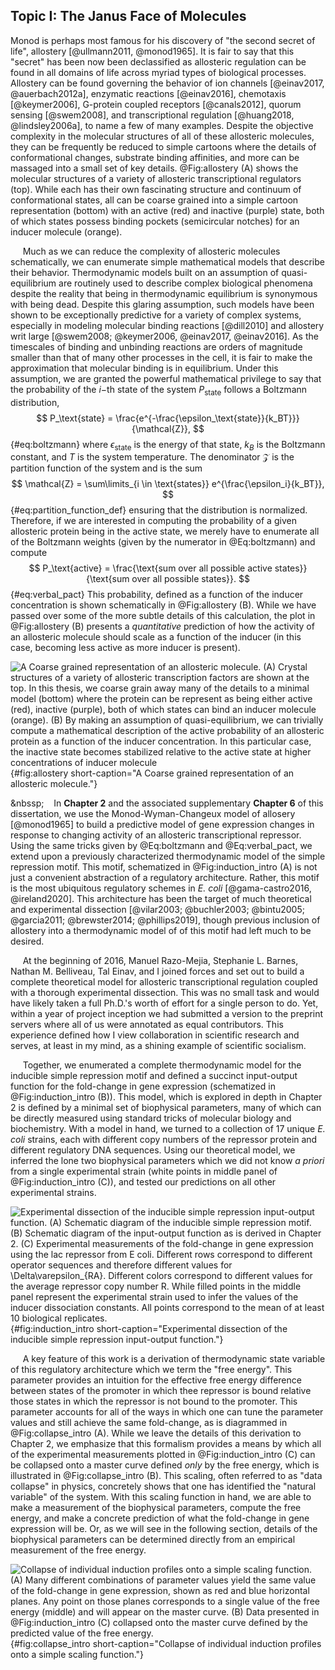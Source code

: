 ## Topic I: The Janus Face of Molecules

Monod is perhaps most famous for his discovery of "the second secret of
life", allostery [@ullmann2011, @monod1965]. It is fair to say that this
"secret" has been now been declassified as allosteric regulation can be found
in all domains of life across myriad types of biological processes. Allostery
can be found governing the behavior of ion channels [@einav2017,
@auerbach2012a], enzymatic reactions [@einav2016], chemotaxis [@keymer2006],
G-protein coupled receptors [@canals2012], quorum sensing [@swem2008], and
transcriptional regulation [@huang2018, @lindsley2006a], to name a few of
many examples. Despite the objective complexity in the molecular structures
of all of these allosteric molecules, they can be frequently be reduced to
simple cartoons where the details of conformational changes, substrate
binding affinities, and more can be massaged into a small set of key details.
@Fig:allostery (A) shows the molecular structures of a variety of allosteric
transcriptional regulators (top). While each has their own fascinating
structure and continuum of conformational states, all can be coarse grained
into a simple cartoon representation (bottom) with an active (red) and
inactive (purple) state, both of which states possess binding pockets
(semicircular notches) for an inducer molecule (orange).

&nbsp;&nbsp;&nbsp;&nbsp;&nbsp;Much as we can reduce the complexity of allosteric molecules schematically,
we can enumerate simple mathematical models that describe their behavior.
Thermodynamic models built on an assumption of quasi-equilibrium are
routinely used to describe complex biological phenomena despite the reality
that being in thermodynamic equilibrium is synonymous with being dead.
Despite this glaring assumption, such models have been shown to be
exceptionally predictive for a variety of complex systems, especially in
modeling molecular binding reactions [@dill2010] and allostery writ large
[@swem2008; @keymer2006, @einav2017, @einav2016]. As the timescales of
binding and unbinding reactions are orders of magnitude smaller than that of
many other processes in the cell, it is fair to make the approximation that
molecular binding is in equilibrium. Under this assumption, we are granted
the powerful mathematical privilege to say that the probability of the $i-$th state
of the system $P_\text{state}$ follows a Boltzmann distribution,
$$
P_\text{state} = \frac{e^{-\frac{\epsilon_\text{state}}{k_BT}}}{\mathcal{Z}},
$${#eq:boltzmann}
where $\epsilon_\text{state}$ is the energy of that state, $k_B$ is the Boltzmann constant,
and $T$ is the system temperature. The denominator $\mathcal{Z}$ is the
partition function of the system and is the sum 
$$
\mathcal{Z} = \sum\limits_{i \in \text{states}} e^{\frac{\epsilon_i}{k_BT}},
$${#eq:partition_function_def}
ensuring that the distribution is normalized. Therefore, if we are interested in computing
the probability of a given allosteric protein being in the active state, we
merely  have to enumerate all of the Boltzmann weights (given by the numerator in @Eq:boltzmann)
and compute
$$
P_\text{active}  = \frac{\text{sum over all possible active states}}{\text{sum
over all possible states}}.
$${#eq:verbal_pact}
This probability, defined as a function of the inducer concentration is shown
schematically in @Fig:allostery (B). While we have passed over some of the more
subtle details of this calculation, the plot in @Fig:allostery (B) presents a
*quantitative* prediction of how the activity of an allosteric molecule should
scale as a function of the inducer (in this case, becoming less active as more
inducer is present).

![**A Coarse grained representation of an allosteric molecule.** (A) Crystal
structures of a variety of allosteric transcription factors are shown at the
top. In this thesis, we coarse grain away many of the details to a minimal model
(bottom) where the protein can be represent as being either active (red),
inactive (purple), both of which states can bind an inducer molecule (orange).
(B) By making an assumption of quasi-equilibrium, we can trivially compute a
mathematical description of the active probability of an allosteric protein as a
function of the inducer concentration. In this particular case, the inactive
state becomes stabilized relative to the active state at higher concentrations
of inducer molecule](ch1_fig3){#fig:allostery short-caption="A Coarse grained
representation of an allosteric molecule."}

&nbssp;&nbsp;&nbsp;&nbsp;&nbsp;In **Chapter 2** and the associated
supplementary
**Chapter 6** of this dissertation, we use the Monod-Wyman-Changeux model of
allosery [@monod1965] to build a predictive model of gene expression changes
in response to changing activity of an allosteric transcriptional repressor.
Using the same tricks given by @Eq:boltzmann and @Eq:verbal_pact, we extend
upon a previously characterized thermodynamic model of the simple repression
motif. This motif, schematized in @Fig:induction_intro (A) is not just a
convenient abstraction of a regulatory architecture. Rather, this motif is
the most ubiquitous regulatory schemes in *E. coli* [@gama-castro2016,
@ireland2020]. This architecture has been the target of much theoretical and
experimental dissection [@vilar2003; @buchler2003; @bintu2005; @garcia2011;
@brewster2014; @phillips2019], though previous inclusion of allostery into a
thermodynamic model of of this motif had left much to be desired.


&nbsp;&nbsp;&nbsp;&nbsp;&nbsp;At the beginning of 2016, Manuel Razo-Mejia, Stephanie L. Barnes, Nathan M.
Belliveau, Tal Einav, and I joined forces and set out to build a complete
theoretical model for allosteric transcriptional regulation coupled with a
thorough experimental dissection. This was no small task and would have likely
taken a full Ph.D.'s worth of effort for a single person to do. Yet, within a
year of project inception we had submitted a version to the preprint servers
where all of us were annotated as equal contributors. This experience defined
how I view collaboration in scientific research and serves, at least in my mind,
as a shining example of scientific socialism. 

&nbsp;&nbsp;&nbsp;&nbsp;&nbsp;Together, we enumerated a complete thermodynamic model for the inducible
simple repression motif and defined a succinct input-output function for the
fold-change in gene expression (schematized in @Fig:induction_intro (B)).
This model, which is explored in depth in Chapter 2 is defined by a
minimal set of biophysical parameters, many of which can be directly measured
using standard tricks of molecular biology and biochemistry. With a model in
hand, we turned to a collection of 17 unique *E. coli* strains, each with
different copy numbers of the repressor protein and different regulatory DNA
sequences. Using our theoretical model, we inferred the lone two biophysical
parameters which we did not know *a priori* from a single experimental strain
(white points in middle panel of @Fig:induction_intro (C)), and tested our
predictions on all other experimental strains.

![**Experimental dissection of the inducible simple repression input-output
function.** (A) Schematic diagram of the inducible simple repression motif. (B)
Schematic diagram of the input-output function as is derived in Chapter 2. (C)
Experimental measurements of the fold-change in gene expression using the
*lac* repressor from *E coli*. Different rows correspond to different operator
sequences and therefore different values for $\Delta\varepsilon_{RA}$. Different
colors correspond to different values for the average repressor copy number $R$.
While filled points in the middle panel represent the experimental strain used to
infer the values of the inducer dissociation constants. All points correspond to
the mean of at least 10 biological replicates.](ch1_fig4){#fig:induction_intro
short-caption="Experimental dissection of the inducible simple repression
input-output function."}

&nbsp;&nbsp;&nbsp;&nbsp;&nbsp;A key feature of this work is a derivation of
thermodynamic state variable of this regulatory architecture which we term
the "free energy". This parameter provides an intuition for the effective
free energy difference between states of the promoter in which thee repressor
is bound relative those states in which the repressor is not bound to the
promoter. This parameter accounts for all of the ways in which one can tune
the parameter values and still achieve the same fold-change, as is diagrammed
in @Fig:collapse_intro (A). While we leave the details of this derivation to
Chapter 2, we emphasize
that this formalism provides a means by which all of the experimental
measurements plotted in @Fig:induction_intro (C) can be collapsed onto a
master curve defined *only* by the free energy, which is illustrated in
@Fig:collapse_intro (B). This scaling, often referred to as "data collapse"
in physics, concretely shows that one has identified the "natural variable"
of the system. With this scaling function in hand, we are able to make a
measurement of the biophysical parameters, compute the free energy, and make
a concrete prediction of what the fold-change in gene expression will be. Or,
as we will see in the following section, details of the biophysical
parameters can be determined directly from an empirical measurement of the
free energy.

![**Collapse of individual induction profiles onto a simple scaling function.**
(A) Many different combinations of parameter values yield the same value of the
fold-change in gene expression, shown as red and blue horizontal planes. Any
point on those planes corresponds to a single value of the free energy (middle)
and will appear on the master curve. (B) Data presented in @Fig:induction_intro
(C) collapsed onto the master curve defined by the predicted value of the free
energy.](ch1_fig5){#fig:collapse_intro short-caption="Collapse of individual
induction profiles onto a simple scaling function."}
